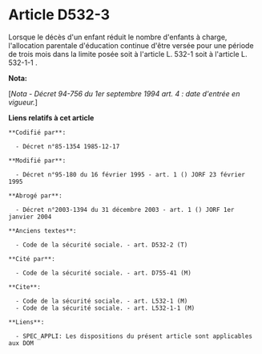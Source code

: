 # Article D532-3

Lorsque le décès d'un enfant réduit le nombre d'enfants à charge, l'allocation parentale d'éducation continue d'être versée
pour une période de trois mois dans la limite posée soit à l'article L. 532-1 soit à l'article L. 532-1-1       .

**Nota:**

[*Nota - Décret 94-756 du 1er septembre 1994 art. 4 : date d'entrée en vigueur.*]

**Liens relatifs à cet article**

	**Codifié par**:

	  - Décret n°85-1354 1985-12-17

	**Modifié par**:

	  - Décret n°95-180 du 16 février 1995 - art. 1 () JORF 23 février 1995

	**Abrogé par**:

	  - Décret n°2003-1394 du 31 décembre 2003 - art. 1 () JORF 1er janvier 2004

	**Anciens textes**:

	  - Code de la sécurité sociale. - art. D532-2 (T)

	**Cité par**:

	  - Code de la sécurité sociale. - art. D755-41 (M)

	**Cite**:

	  - Code de la sécurité sociale. - art. L532-1 (M)
	  - Code de la sécurité sociale. - art. L532-1-1 (M)

	**Liens**:

	  - SPEC_APPLI: Les dispositions du présent article sont applicables aux DOM
